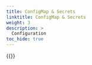 ```yaml
---
title: ConfigMap & Secrets
linktitle: ConfigMap & Secrets
weight: 3
description: >
  Configuration  
toc_hide: true
---
```


{{<include file="content/docs/getting-started/installation/helm/modules/replication/configmap-secrets.md" hideClasses="2">}}
